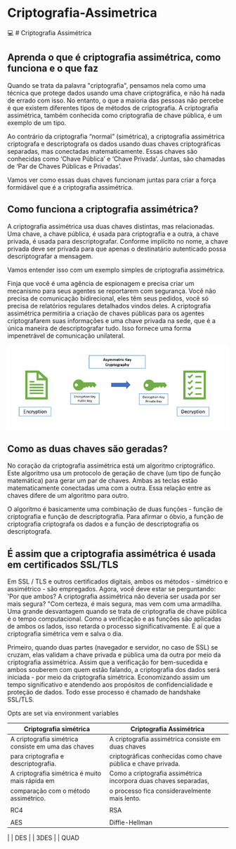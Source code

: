 # Criptografia-Assimetrica
:computer: # Criptografia Assimétrica

## Aprenda o que é criptografia assimétrica, como funciona e o que faz

Quando se trata da palavra "criptografia", pensamos nela como uma técnica que protege dados usando uma chave criptográfica, e não há nada de errado com isso. No entanto, o que a maioria das pessoas não percebe é que existem diferentes tipos de métodos de criptografia. A criptografia assimétrica, também conhecida como criptografia de chave pública, é um exemplo de um tipo.

Ao contrário da criptografia “normal” (simétrica), a criptografia assimétrica criptografa e descriptografa os dados usando duas chaves criptográficas separadas, mas conectadas matematicamente. Essas chaves são conhecidas como ‘Chave Pública’ e ‘Chave Privada’. Juntas, são chamadas de ‘Par de Chaves Públicas e Privadas’.

Vamos ver como essas duas chaves funcionam juntas para criar a força formidável que é a criptografia assimétrica.

## Como funciona a criptografia assimétrica?
A criptografia assimétrica usa duas chaves distintas, mas relacionadas. Uma chave, a chave pública, é usada para criptografia e a outra, a chave privada, é usada para descriptografar. Conforme implícito no nome, a chave privada deve ser privada para que apenas o destinatário autenticado possa descriptografar a mensagem.

Vamos entender isso com um exemplo simples de criptografia assimétrica.

Finja que você é uma agência de espionagem e precisa criar um mecanismo para seus agentes se reportarem com segurança. Você não precisa de comunicação bidirecional, eles têm seus pedidos, você só precisa de relatórios regulares detalhados vindos deles. A criptografia assimétrica permitiria a criação de chaves públicas para os agentes criptografarem suas informações e uma chave privada na sede, que é a única maneira de descriptografar tudo. Isso fornece uma forma impenetrável de comunicação unilateral.

<img src="asymmetric-encryption.png">

## Como as duas chaves são geradas?
No coração da criptografia assimétrica está um algoritmo criptográfico. Este algoritmo usa um protocolo de geração de chave (um tipo de função matemática) para gerar um par de chaves. Ambas as teclas estão matematicamente conectadas uma com a outra. Essa relação entre as chaves difere de um algoritmo para outro.

O algoritmo é basicamente uma combinação de duas funções - função de criptografia e função de descriptografia. Para afirmar o óbvio, a função de criptografia criptografa os dados e a função de descriptografia os descriptografa.

## É assim que a criptografia assimétrica é usada em certificados SSL/TLS
Em SSL / TLS e outros certificados digitais, ambos os métodos - simétrico e assimétrico - são empregados. Agora, você deve estar se perguntando: 'Por que ambos? A criptografia assimétrica não deveria ser usada por ser mais segura? "Com certeza, é mais segura, mas vem com uma armadilha. Uma grande desvantagem quando se trata de criptografia de chave pública é o tempo computacional. Como a verificação e as funções são aplicadas de ambos os lados, isso retarda o processo significativamente. É aí que a criptografia simétrica vem e salva o dia.

Primeiro, quando duas partes (navegador e servidor, no caso de SSL) se cruzam, elas validam a chave privada e pública uma da outra por meio da criptografia assimétrica. Assim que a verificação for bem-sucedida e ambos souberem com quem estão falando, a criptografia dos dados será iniciada - por meio da criptografia simétrica. Economizando assim um tempo significativo e atendendo aos propósitos de confidencialidade e proteção de dados. Todo esse processo é chamado de handshake SSL/TLS. 


Opts are set via environment variables

| Criptografia simétrica                                   | Criptografia Assimétrica                                       |
|----------------------------------------------------------|----------------------------------------------------------------|
| A criptografia simétrica consiste em uma das chaves      | A criptografia assimétrica consiste em duas chaves 
| para criptografia e descriptografia.                     | criptográficas conhecidas como chave pública e chave privada.
| A criptografia simétrica é muito mais rápida em          | Como a criptografia assimétrica incorpora duas chaves separadas, 
| comparação com o método assimétrico.                     | o processo fica consideravelmente mais lento.
|                                                          |
| RC4                                                      | RSA
|                                                          |
| AES                                                      | Diffie-Hellman
| 
| DES
|
| 3DES
|
| QUAD
